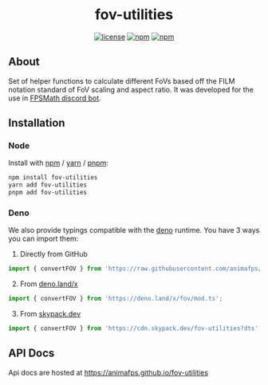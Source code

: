 <div align="center">

# fov-utilities

[![license](https://flat.badgen.net/badge/license/GPL-3.0/blue)](https://github.com/animafps/fpsmath/blob/main/license)
[![npm](https://flat.badgen.net/npm/v/fov-utilities?label=npm&icon=npm)](https://www.npmjs.com/package/fov-utilities)
[![npm](https://flat.badgen.net/npm/dt/fov-utilities?label=npm%20downloads&icon=npm)](https://www.npmjs.com/package/fov-utilities)

</div>

## About

Set of helper functions to calculate different FoVs based off the FILM notation standard of FoV scaling and aspect ratio.
It was developed for the use in [FPSMath discord bot](https://fpsmath.xyz).

## Installation

### Node

Install with [npm](https://www.npmjs.com/) / [yarn](https://yarnpkg.com) / [pnpm](https://pnpm.js.org/):

```sh
npm install fov-utilities
yarn add fov-utilities
pnpm add fov-utilities
```

### Deno

We also provide typings compatible with the [deno](https://deno.land/) runtime. You have 3 ways you can import them:

1. Directly from GitHub

```ts
import { convertFOV } from 'https://raw.githubusercontent.com/animafps/fov-utilities/main/deno/mod.ts';
```

2. From [deno.land/x](https://deno.land/x)

```ts
import { convertFOV } from 'https://deno.land/x/fov/mod.ts';
```

3. From [skypack.dev](https://www.skypack.dev/)

```ts
import { convertFOV } from 'https://cdn.skypack.dev/fov-utilities?dts';
```

## API Docs

Api docs are hosted at <https://animafps.github.io/fov-utilities>
